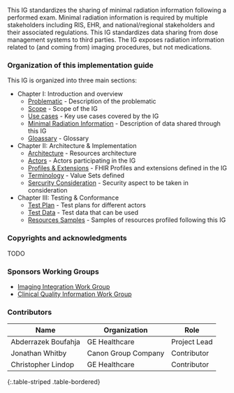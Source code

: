 This IG standardizes the sharing of minimal radiation information following a performed exam. Minimal radiation information is required by multiple stakeholders including RIS, EHR, and national/regional stakeholders and their associated regulations. This IG standardizes data sharing from dose management systems to third parties. The IG exposes radiation information related to (and coming from) imaging procedures, but not medications.

### Organization of this implementation guide

This IG is organized into three main sections:

* Chapter I: Introduction and overview
    * [Problematic](problematic.html) - Description of the problematic
    * [Scope](scope.html) - Scope of the IG
    * [Use cases](usecases.html) - Key use cases covered by the IG
    * [Minimal Radiation Information](mindose.html) - Description of data shared through this IG
    * [Gloassary](glossary.html) - Glossary
* Chapter II: Architecture & Implementation
    * [Architecture](architecure.html) - Resources architecture
    * [Actors](actors.html) - Actors participating in the IG
    * [Profiles & Extensions](profiles.html) - FHIR Profiles and extensions defined in the IG
    * [Terminology](terminology.html) - Value Sets defined
    * [Sercurity Consideration](sec.html) - Security aspect to be taken in consideration
* Chapter III: Testing & Conformance
    * [Test Plan](testplan.html) - Test plans for different actors 
    * [Test Data](testdata.html) - Test data that can be used
    * [Resources Samples](samples.html) - Samples of resources profiled following this IG

### Copyrights and acknowledgments
TODO

### Sponsors Working Groups
* [Imaging Integration Work Group](http://www.hl7.org/Special/committees/imagemgt/index.cfm)
* [Clinical Quality Information Work Group](http://www.hl7.org/Special/committees/cqi/index.cfm)

### Contributors

| Name        |      Organization       |  Role |
|--------------------------|-----------------------|--------------|
| Abderrazek Boufahja | GE Healthcare | Project Lead |
| Jonathan Whitby | Canon Group Company | Contributor |
| Christopher Lindop | GE Healthcare | Contributor |
{:.table-striped .table-bordered}

